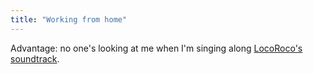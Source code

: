 ```yaml
---
title: "Working from home"
---
```


Advantage: no one's looking at me when I'm singing along [LocoRoco's
soundtrack](http://www.youtube.com/watch?v=oORpDuzjjHU).


